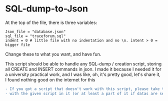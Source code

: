 # SQL-dump-to-Json

At the top of the file, there is three variables:
```
Json_file = "database.json"
sql_file = "traceforum.sql"
indent = 0 # little file with no indentation and no \n. intent > 0 = bigger file
```
Change these to what you want, and have fun.

This script should be able to handle any SQL-dump / creation script, storing all CREATE and INSERT commands in json.
I made it because I needed it for a university practical work, and I was like, oh, it's pretty good, let's share it, I found nothing good on the internet for this

```diff
- If you got a script that doesn't work with this script, please take the time to create an issue
- with the given script in it (or at least a part of it if datas are sensitive)
```

